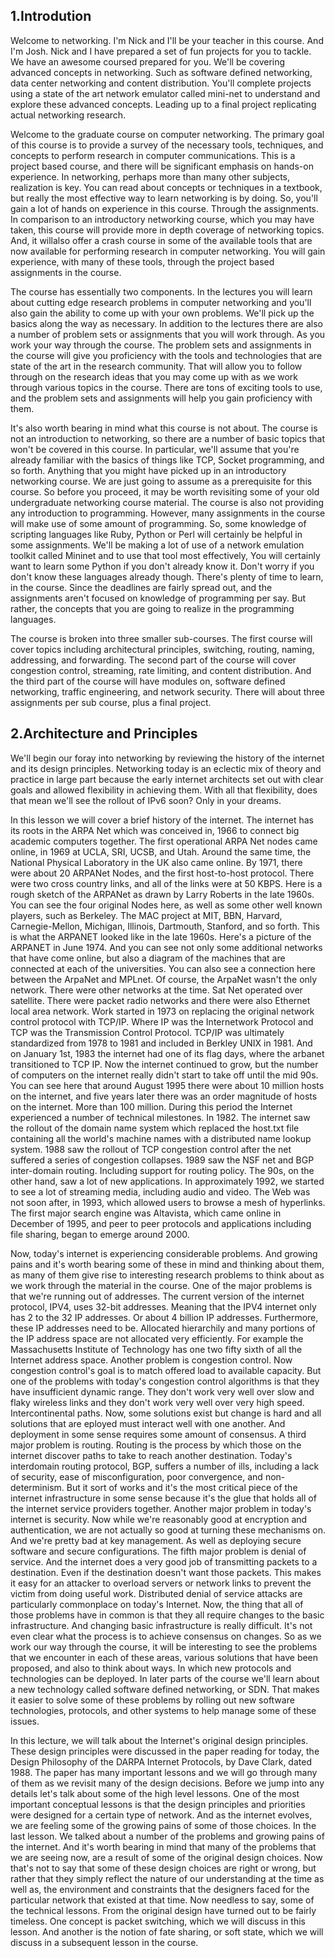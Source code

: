 ## 1.Introdution

Welcome to networking. I'm Nick and I'll be your teacher in this course. And I'm Josh. Nick and I have prepared a set of fun projects for you to tackle. We have an awesome coursed prepared for you. We'll be covering advanced concepts in networking. Such as software defined networking, data center networking and content distribution. You'll complete projects using a state of the art network emulator called mini-net to understand and explore these advanced concepts. Leading up to a final project replicating actual networking research.

Welcome to the graduate course on computer networking. The primary goal of this course is to provide a survey of the necessary tools, techniques, and concepts to perform research in computer communications. This is a project based course, and there will be significant emphasis on hands-on experience. In networking, perhaps more than many other subjects, realization is key. You can read about concepts or techniques in a textbook, but really the most effective way to learn networking is by doing. So, you'll gain a lot of hands on experience in this course. Through the assignments. In comparison to an introductory networking course, which you may have taken, this course will provide more in depth coverage of networking topics. And, it willalso offer a crash course in some of the available tools that are now available for performing research in computer networking. You will gain experience, with many of these tools, through the project based assignments in the course.

The course has essentially two components. In the lectures you will learn about cutting edge research problems in computer networking and you'll also gain the ability to come up with your own problems. We'll pick up the basics along the way as necessary. In addition to the lectures there are also a number of problem sets or assignments that you will work through. As you work your way through the course. The problem sets and assignments in the course will give you proficiency with the tools and technologies that are state of the art in the research community. That will allow you to follow through on the research ideas that you may come up with as we work through various topics in the course. There are tons of exciting tools to use, and the problem sets and assignments will help you gain proficiency with them.

It's also worth bearing in mind what this course is not about. The course is not an introduction to networking, so there are a number of basic topics that won't be covered in this course. In particular, we'll assume that you're already familiar with the basics of things like TCP, Socket programming, and so forth. Anything that you might have picked up in an introductory networking course. We are just going to assume as a prerequisite for this course. So before you proceed, it may be worth revisiting some of your old undergraduate networking course material. The course is also not providing any introduction to programming. However, many assignments in the course will make use of some amount of programming. So, some knowledge of scripting languages like Ruby, Python or Perl will certainly be helpful in some assignments. We'll be making a lot of use of a network emulation toolkit called Mininet and to use that tool most effectively, You will certainly want to learn some Python if you don't already know it. Don't worry if you don't know these languages already though. There's plenty of time to learn, in the course. Since the deadlines are fairly spread out, and the assignments aren't focused on knowledge of programming per say. But rather, the concepts that you are going to realize in the programming languages.

The course is broken into three smaller sub-courses. The first course will cover topics including architectural principles, switching, routing, naming, addressing, and forwarding. The second part of the course will cover congestion control, streaming, rate limiting, and content distribution. And the third part of the course will have modules on, software defined networking, traffic engineering, and network security. There will about three assignments per sub course, plus a final project.

## 2.Architecture and Principles

We'll begin our foray into networking by reviewing the history of the internet and its design principles. Networking today is an eclectic mix of theory and practice in large part because the early internet architects set out with clear goals and allowed flexibility in achieving them. With all that flexibility, does that mean we'll see the rollout of IPv6 soon? Only in your dreams.

In this lesson we will cover a brief history of the internet. The internet has its roots in the ARPA Net which was conceived in, 1966 to connect big academic computers together. The first operational ARPA Net nodes came online, in 1969 at UCLA, SRI, UCSB, and Utah. Around the same time, the National Physical Laboratory in the UK also came online. By 1971, there were about 20 ARPANet Nodes, and the first host-to-host protocol. There were two cross country links, and all of the links were at 50 KBPS. Here is a rough sketch of the ARPANet as drawn by Larry Roberts in the late 1960s. You can see the four original Nodes here, as well as some other well known players, such as Berkeley. The MAC project at MIT, BBN, Harvard, Carnegie-Mellon, Michigan, Illinois, Dartmouth, Stanford, and so forth. This is what the ARPANET looked like in the late 1960s. Here's a picture of the ARPANET in June 1974. And you can see not only some additional networks that have come online, but also a diagram of the machines that are connected at each of the universities. You can also see a connection here between the ArpaNet and MPLnet. Of course, the ArpaNet wasn't the only network. There were other networks at the time. Sat Net operated over satellite. There were packet radio networks and there were also Ethernet local area network. Work started in 1973 on replacing the original network control protocol with TCP/IP. Where IP was the Internetwork Protocol and TCP was the Transmission Control Protocol. TCP/IP was ultimately standardized from 1978 to 1981 and included in Berkley UNIX in 1981. And on January 1st, 1983 the internet had one of its flag days, where the arbanet transitioned to TCP IP. Now the internet continued to grow, but the number of computers on the internet really didn't start to take off until the mid 90s. You can see here that around August 1995 there were about 10 million hosts on the internet, and five years later there was an order magnitude of hosts on the internet. More than 100 million. During this period the Internet experienced a number of technical milestones. In 1982. The internet saw the rollout of the domain name system which replaced the host.txt file containing all the world's machine names with a distributed name lookup system. 1988 saw the rollout of TCP congestion control after the net suffered a series of congestion collapses. 1989 saw the NSF net and BGP inter-domain routing. Including support for routing policy. The 90s, on the other hand, saw a lot of new applications. In approximately 1992, we started to see a lot of streaming media, including audio and video. The Web was not soon after, in 1993, which allowed users to browse a mesh of hyperlinks. The first major search engine was Altavista, which came online in December of 1995, and peer to peer protocols and applications including file sharing, began to emerge around 2000.

Now, today's internet is experiencing considerable problems. And growing pains and it's worth bearing some of these in mind and thinking about them, as many of them give rise to interesting research problems to think about as we work through the material in the course. One of the major problems is that we're running out of addresses. The current version of the internet protocol, IPV4, uses 32-bit addresses. Meaning that the IPV4 internet only has 2 to the 32 IP addresses. Or about 4 billion IP addresses. Furthermore, these IP addresses need to be. Allocated hierarchily and many portions of the IP address space are not allocated very efficiently. For example the Massachusetts Institute of Technology has one two fifty sixth of all the Internet address space. Another problem is congestion control. Now congestion control's goal is to match offered load to available capacity. But one of the problems with today's congestion control algorithms is that they have insufficient dynamic range. They don't work very well over slow and flaky wireless links and they don't work very well over very high speed. Intercontinental paths. Now, some solutions exist but change is hard and all solutions that are eployed must interact well with one another. And deployment in some sense requires some amount of consensus. A third major problem is routing. Routing is the process by which those on the internet discover paths to take to reach another destination. Today's interdomain routing protocol, BGP, suffers a number of ills, including a lack of security, ease of misconfiguration, poor convergence, and non-determinism. But it sort of works and it's the most critical piece of the internet infrastructure in some sense because it's the glue that holds all of the internet service providers together. Another major problem in today's internet is security. Now while we're reasonably good at encryption and authentication, we are not actually so good at turning these mechanisms on. And we're pretty bad at key management. As well as deploying secure software and secure configurations. The fifth major problem is denial of service. And the internet does a very good job of transmitting packets to a destination. Even if the destination doesn't want those packets. This makes it easy for an attacker to overload servers or network links to prevent the victim from doing useful work. Distributed denial of service attacks are particularly commonplace on today's Internet. Now, the thing that all of those problems have in common is that they all require changes to the basic infrastructure. And changing basic infrastructure is really difficult. It's not even clear what the process is to achieve consensus on changes. So as we work our way through the course, it will be interesting to see the problems that we encounter in each of these areas, various solutions that have been proposed, and also to think about ways. In which new protocols and technologies can be deployed. In later parts of the course we'll learn about a new technology called software defined networking, or SDN. That makes it easier to solve some of these problems by rolling out new software technologies, protocols, and other systems to help manage some of these issues.

In this lecture, we will talk about the Internet's original design principles. These design principles were discussed in the paper reading for today, the Design Philosophy of the DARPA Internet Protocols, by Dave Clark, dated 1988. The paper has many important lessons and we will go through many of them as we revisit many of the design decisions. Before we jump into any details let's talk about some of the high level lessons. One of the most important conceptual lessons is that the design principles and priorities were designed for a certain type of network. And as the internet evolves, we are feeling some of the growing pains of some of those choices. In the last lesson. We talked about a number of the problems and growing pains of the internet. And it's worth bearing in mind that many of the problems that we are seeing now, are a result of some of the original design choices. Now that's not to say that some of these design choices are right or wrong, but rather that they simply reflect the nature of our understanding at the time as well as, the environment and constraints that the designers faced for the particular network that existed at that time. Now needless to say, some of the technical lessons. From the original design have turned out to be fairly timeless. One concept is packet switching, which we will discuss in this lesson. And another is the notion of fate sharing, or soft state, which we will discuss in a subsequent lesson in the course.




